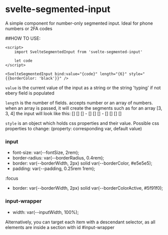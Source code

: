 # svelte-segmented-input

A simple component for number-only segmented input. Ideal for phone numbers or 2FA codes

##HOW TO USE:

```
<script>
    import SvelteSegmentedInput from 'svelte-segmented-input'

    let code
</script>

<SvelteSegmentedInput bind:value="{code}" length="{6}" style="{{borderColor: 'black'}}" />
```

`value` is the current value of the input as a string or the string 'typing' if not ebery field is populated

`length` is the number of fields. accepts number or an array of numbers. when an array is passed, it will create the segments such as for an array [3, 3, 4] the input will look like this: [] [] [] - [] [] [] - [] [] [] []

`style` is an object which holds css properties and their value. Possible css properties to change: (property: corresponding var, default value)

### input

-   font-size: var(--fontSize, 2rem);
-   border-radius: var(--borderRadius, 0.4rem);
-   border: var(--borderWidth, 2px) solid var(--borderColor, #e5e5e5);
-   padding: var(--padding, 0.25rem 1rem);

:focus

-   border: var(--borderWidth, 2px) solid var(--borderColorActive, #5f91f0);

### input-wrapper

-   width: var(--inputWidth, 100%);

Alternatively, you can target each item with a descendant selector, as all elements are inside a section with id #input-wrapper
